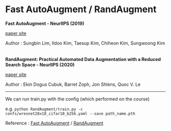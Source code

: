 Fast AutoAugment / RandAugment
===

**Fast AutoAugment - NeurlIPS (2019)**

[paper site](https://papers.nips.cc/paper_files/paper/2019/file/6add07cf50424b14fdf649da87843d01-Paper.pdf)

Author : Sungbin Lim, Ildoo Kim, Taesup Kim, Chiheon Kim, Sungwoong Kim  
<br>
<br>
**RandAugment: Practical Automated Data Augmentation with a Reduced Search Space - NeurlIPS (2020)**

[paper site](https://papers.nips.cc/paper_files/paper/2020/file/d85b63ef0ccb114d0a3bb7b7d808028f-Paper.pdf)

Author : Ekin Dogus Cubuk, Barret Zoph, Jon Shlens, Quoc V. Le


----
We can run train.py with the config (which performed on the course)

e.g. `python RandAugment/train.py -c confs/wresnet28x10_cifar10_b256.yaml --save path_name.pth`

Reference : [Fast AutoAugment](https://github.com/kakaobrain/fast-autoaugment) / [RandAugment](https://github.com/ildoonet/pytorch-randaugment)

